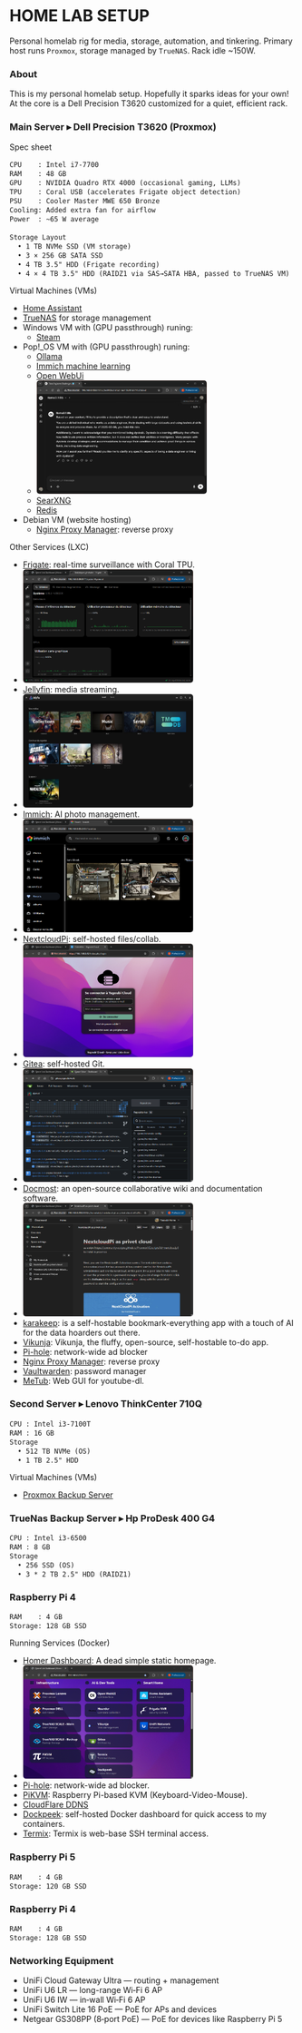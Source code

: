 # HOME LAB SETUP

Personal homelab rig for media, storage, automation, and tinkering.
Primary host runs `Proxmox`, storage managed by `TrueNAS`. Rack idle ~150W.


### About

This is my personal homelab setup. Hopefully it sparks ideas for your own!
At the core is a Dell Precision T3620 customized for a quiet, efficient rack.

### Main Server ▸ Dell Precision T3620 (Proxmox)

Spec sheet

```
CPU    : Intel i7-7700
RAM    : 48 GB
GPU    : NVIDIA Quadro RTX 4000 (occasional gaming, LLMs)
TPU    : Coral USB (accelerates Frigate object detection)
PSU    : Cooler Master MWE 650 Bronze
Cooling: Added extra fan for airflow
Power  : ~65 W average

Storage Layout
  • 1 TB NVMe SSD (VM storage)
  • 3 × 256 GB SATA SSD
  • 4 TB 3.5" HDD (Frigate recording)
  • 4 × 4 TB 3.5" HDD (RAIDZ1 via SAS→SATA HBA, passed to TrueNAS VM)
```

Virtual Machines (VMs)
- [Home Assistant](https://www.home-assistant.io/)
- [TrueNAS](https://www.truenas.com/) for storage management
- Windows VM with (GPU passthrough) runing:
  - [Steam](https://store.steampowered.com/?l=french)
- Pop!_OS VM with (GPU passthrough) runing:
  - [Ollama](https://ollama.com/)
  - [Immich machine learning](https://docs.immich.app/guides/remote-machine-learning/)
  - [Open WebUi](https://docs.openwebui.com/) 
  - <img src="images/openwebui.png" alt="Description" style="box-shadow: 20px 20px 20px \#888;border-radius: 5px;" width="300" height="200">
  - [SearXNG](https://docs.searxng.org/)
  - [Redis](https://redis.io/docs/latest/operate/oss_and_stack/)
- Debian VM (website hosting)
  - [Nginx Proxy Manager](https://nginxproxymanager.com/): reverse proxy

Other Services (LXC)
- [Frigate](https://frigate.video/): real-time surveillance with Coral TPU. 
- <img src="images/frigate.png" alt="Description" style="box-shadow: 20px 20px 20px \#888;border-radius: 5px;" width="300" height="200" >
- [Jellyfin](https://jellyfin.org/): media streaming. 
- <img src="images/Jellyfin.jpg" alt="Description" style="box-shadow: 20px 20px 20px \#888;border-radius: 5px;" width="300" height="200">
- [Immich](https://immich.app/): AI photo management. 
- <img src="images/immich.png" alt="Description" style="box-shadow: 20px 20px 20px \#888;border-radius: 5px;" width="300" height="200">
- [NextcloudPi](https://ownyourbits.com/nextcloudpi/): self-hosted files/collab. 
- <img src="images/nextcloud.png" alt="Description" style="box-shadow: 20px 20px 20px \#888;border-radius: 5px;" width="300" height="200">
- [Gitea](https://gitea.io/en-us/): self-hosted Git.
- <img src="images/gitea.png" alt="Description" style="box-shadow: 0px 0px 10px \#888;border-radius: 5px;" width="300" height="200">
- [Docmost](https://docmost.com/docs/category/self-hosting/): an open-source collaborative wiki and documentation software. 
- <img src="images/docmost.png" alt="Description" style="box-shadow: 0px 0px 10px \#888;border-radius: 5px;" width="300" height="200"> 
- [karakeep](https://github.com/karakeep-app/karakeep): is a self-hostable bookmark-everything app with a touch of AI for the data hoarders out there.
- [Vikunja](https://vikunja.io/): Vikunja, the fluffy, open-source, self-hostable to-do app.
- [Pi-hole](https://pi-hole.net/): network-wide ad blocker
- [Nginx Proxy Manager](https://nginxproxymanager.com/): reverse proxy
- [Vaultwarden](https://github.com/dani-garcia/vaultwarden): password manager
- [MeTub](https://github.com/alexta69/metube): Web GUI for youtube-dl.

### Second Server ▸ Lenovo ThinkCenter 710Q


```
CPU : Intel i3-7100T
RAM : 16 GB
Storage
  • 512 TB NVMe (OS)
  • 1 TB 2.5" HDD
```

Virtual Machines (VMs)
- [Proxmox Backup Server](https://www.proxmox.com/en/proxmox-backup-server)

### TrueNas Backup Server ▸ Hp ProDesk 400 G4


```
CPU : Intel i3-6500
RAM : 8 GB
Storage
  • 256 SSD (OS)
  • 3 * 2 TB 2.5" HDD (RAIDZ1)
```

### Raspberry Pi 4

```
RAM    : 4 GB
Storage: 128 GB SSD
```

Running Services (Docker)
- [Homer Dashboard](https://github.com/bastienwirtz/homer): A dead simple static homepage. 
- <img src="images/homer.png" alt="Description" style="box-shadow: 0px 0px 10px \#888;border-radius: 5px;" width="300" height="200"> 
- [Pi-hole](https://pi-hole.net/): network-wide ad blocker.
- [PiKVM](https://github.com/pikvm/pikvm): Raspberry Pi-based KVM (Keyboard-Video-Mouse).
- [CloudFlare DDNS](https://hub.docker.com/r/oznu/cloudflare-ddns/)
- [Dockpeek](https://github.com/dockpeek/dockpeek): self-hosted Docker dashboard for quick access to my containers.
- [Termix](https://github.com/Termix-SSH/Termix): Termix is web-base SSH terminal access.

### Raspberry Pi 5

```
RAM    : 4 GB
Storage: 120 GB SSD
```


### Raspberry Pi 4

```
RAM    : 4 GB
Storage: 128 GB SSD
```

### Networking Equipment

- UniFi Cloud Gateway Ultra — routing + management
- UniFi U6 LR — long-range Wi‑Fi 6 AP
- UniFi U6 IW — in‑wall Wi‑Fi 6 AP
- UniFi Switch Lite 16 PoE — PoE for APs and devices
- Netgear GS308PP (8‑port PoE) — PoE for devices like Raspberry Pi 5

